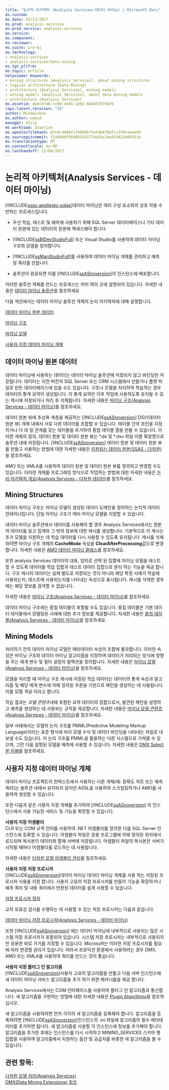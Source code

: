 ```yaml
---
title: "논리적 아키텍처 (Analysis Services-데이터 마이닝) | Microsoft Docs"
ms.custom: 
ms.date: 03/13/2017
ms.prod: analysis-services
ms.prod_service: analysis-services
ms.service: 
ms.component: 
ms.reviewer: 
ms.suite: pro-bi
ms.technology:
- analysis-services
- analysis-services/data-mining
ms.tgt_pltfrm: 
ms.topic: article
helpviewer_keywords:
- mining structures [Analysis Services], about mining structures
- logical architecture [Data Mining]
- architecture [Analysis Services], mining models
- mining models [Analysis Services], about data mining models
- architecture [Analysis Services]
ms.assetid: 4e0cbf46-cc60-4e91-a292-9a69f29746f0
caps.latest.revision: "25"
author: Minewiskan
ms.author: owend
manager: kfile
ms.workload: Inactive
ms.openlocfilehash: 67c8c404bfcf499957fefd0470d7cc3f9caeeb9d
ms.sourcegitcommit: f1a6944f95dd015d3774a25c14a919421b09151b
ms.translationtype: MT
ms.contentlocale: ko-KR
ms.lasthandoff: 12/08/2017
---
```

# <a name="logical-architecture-analysis-services---data-mining"></a>논리적 아키텍처(Analysis Services - 데이터 마이닝)
[!INCLUDE[ssas-appliesto-sqlas](../../includes/ssas-appliesto-sqlas.md)]데이터 마이닝은 여러 구성 요소와의 상호 작용 수 반하는 프로세스입니다.  
  
-   우선 학습, 테스트 및 예측에 사용하기 위해 SQL Server 데이터베이스나 기타 데이터 원본에 있는 데이터의 원본에 액세스해야 합니다.  
  
-   [!INCLUDE[ssBIDevStudioFull](../../includes/ssbidevstudiofull-md.md)] 또는 Visual Studio를 사용하여 데이터 마이닝 구조와 모델을 정의합니다.  
  
-   [!INCLUDE[ssManStudioFull](../../includes/ssmanstudiofull-md.md)]를 사용하여 데이터 마이닝 개체를 관리하고 예측 및 쿼리를 만듭니다.  
  
-   솔루션이 완료되면 이를 [!INCLUDE[ssASnoversion](../../includes/ssasnoversion-md.md)]의 인스턴스에 배포합니다.  
  
 이러한 솔루션 개체를 만드는 프로세스는 이미 여러 곳에 설명되어 있습니다. 자세한 내용은 [데이터 마이닝 솔루션](../../analysis-services/data-mining/data-mining-solutions.md)을 참조하세요.  
  
 다음 섹션에서는 데이터 마이닝 솔루션 개체의 논리 아키텍처에 대해 설명합니다.  
  
 [데이터 마이닝 원본 데이터](#bkmk_SourceData)  
  
 [마이닝 구조](#bkmk_Structures)  
  
 [마이닝 모델](#bkmk_Models)  
  
 [사용자 지정 데이터 마이닝 개체](#bkmk_CustomObjects)  
  
##  <a name="bkmk_SourceData"></a> 데이터 마이닝 원본 데이터  
 데이터 마이닝에 사용하는 데이터는 데이터 마이닝 솔루션에 저장되지 않고 바인딩만 저장됩니다. 데이터는 이전 버전의 SQL Server 또는 CRM 시스템에서 만들거나 플랫 파일로 만든 데이터베이스에 있을 수도 있습니다. 구조나 모델을 처리하여 학습하는 경우 데이터의 통계 요약이 생성됩니다. 이 통계 요약은 이후 작업에 사용하도록 유지될 수 있는 캐시에 저장되거나 처리 후 삭제됩니다. 자세한 내용은 [마이닝 구조&#40;Analysis Services - 데이터 마이닝&#41;](../../analysis-services/data-mining/mining-structures-analysis-services-data-mining.md)를 참조하세요.  
  
 데이터 원본 위에 추상화 계층을 제공하는 [!INCLUDE[ssASnoversion](../../includes/ssasnoversion-md.md)] DSV(데이터 원본 뷰) 개체 내에서 서로 다른 데이터를 조합할 수 있습니다. 테이블 간의 조인을 지정하거나 다 대 일 관계를 갖는 테이블을 추가하여 중첩 테이블 열을 만들 수 있습니다. 이러한 개체의 정의, 데이터 원본 및 데이터 원본 뷰는 *.ds 및 \*.dsv 파일 이름 확장명으로 솔루션 내에 저장됩니다. [!INCLUDE[ssASnoversion](../../includes/ssasnoversion-md.md)] 데이터 원본 및 데이터 원본 뷰를 만들고 사용하는 방법에 대한 자세한 내용은 [지원되는 데이터 원본&#40;SSAS - 다차원&#41;](../../analysis-services/multidimensional-models/supported-data-sources-ssas-multidimensional.md)을 참조하세요.  
  
 AMO 또는 XMLA를 사용하여 데이터 원본 및 데이터 원본 뷰를 정의하고 변경할 수도 있습니다. 이러한 개체를 프로그래밍 방식으로 작업하는 방법에 대한 자세한 내용은 [논리 아키텍처 개요&#40;Analysis Services - 다차원 데이터&#41;](../../analysis-services/multidimensional-models/olap-logical/logical-architecture-overview-analysis-services-multidimensional-data.md)를 참조하세요.  
  
  
##  <a name="bkmk_Structures"></a> Mining Structures  
 데이터 마이닝 구조는 마이닝 모델이 생성된 데이터 도메인을 정의하는 논리적 데이터 컨테이너입니다. 단일 마이닝 구조가 여러 마이닝 모델을 지원할 수 있습니다.  
  
 데이터 마이닝 솔루션에서 데이터를 사용해야 할 경우 Analysis Services에서는 원본의 데이터를 읽고 집계와 그 밖의 정보에 대한 캐시를 생성합니다. 기본적으로 이 캐시는 추가 모델을 지원하는 데 학습 데이터를 다시 사용할 수 있도록 유지됩니다. 캐시를 삭제하려면 마이닝 구조 개체의 **CacheMode** 속성을 **ClearAfterProcessing**값으로 변경합니다. 자세한 내용은 [AMO 데이터 마이닝 클래스](../../analysis-services/multidimensional-models/analysis-management-objects/amo-data-mining-classes.md)를 참조하세요.  
  
 또한 analysis Services 데이터의 대표, 임의로 선택 된 집합에 마이닝 모델을 테스트할 수 있도록 데이터를 학습 집합과 테스트 데이터 집합으로 분리 하는 기능을 제공 합니다. 구조 캐시의 데이터는 실제 별도로 저장되는 것이 아니라 해당 특정 사례가 학습에 사용되는지, 테스트에 사용되는지를 나타내는 속성으로 표시됩니다. 캐시를 삭제한 경우에는 해당 정보를 검색할 수 없습니다.  
  
 자세한 내용은 [마이닝 구조&#40;Analysis Services - 데이터 마이닝&#41;](../../analysis-services/data-mining/mining-structures-analysis-services-data-mining.md)를 참조하세요.  
  
 데이터 마이닝 구조에는 중첩 테이블이 포함될 수도 있습니다. 중첩 테이블은 기본 데이터 테이블에서 모델링된 사례에 대한 추가 정보를 제공합니다. 자세한 내용은 [중첩 테이블&#40;Analysis Services - 데이터 마이닝&#41;](../../analysis-services/data-mining/nested-tables-analysis-services-data-mining.md)을 참조하세요.  
  
  
##  <a name="bkmk_Models"></a> Mining Models  
 처리하기 전의 데이터 마이닝 모델은 메타데이터 속성의 조합에 불과합니다. 이러한 속성은 마이닝 구조와 데이터 마이닝 알고리즘을 지정하며 데이터가 처리되는 방식에 영향을 주는 매개 변수 및 필터 설정의 컬렉션을 정의합니다. 자세한 내용은 [마이닝 모델&#40;Analysis Services - 데이터 마이닝&#41;](../../analysis-services/data-mining/mining-models-analysis-services-data-mining.md)을 참조하세요.  
  
 모델을 처리할 때 마이닝 구조 캐시에 저장된 학습 데이터는 데이터의 통계 속성과 알고리즘 및 해당 매개 변수에 의해 정의된 추론을 기반으로 패턴을 생성하는 데 사용됩니다. 이를 모델 *학습* 이라고 합니다.  
  
 학습 결과는 *모델 콘텐츠*내에 포함된 요약 데이터의 집합으로서, 발견된 패턴을 설명하고 예측을 생성하는 데 사용되는 규칙을 제공합니다. 자세한 내용은 [마이닝 모델 콘텐츠&#40;Analysis Services - 데이터 마이닝&#41;](../../analysis-services/data-mining/mining-model-content-analysis-services-data-mining.md)를 참조하세요.  
  
 일부 사례에서는 모델의 논리 구조를 PMML(Predictive Modeling Markup Language)이라는 표준 형식에 따라 모델 수식 및 데이터 바인딩을 나타내는 파일로 내보낼 수도 있습니다. 이 논리 구조를 PMML을 활용하는 다른 시스템으로 가져올 수 있으며, 그런 다음 설명된 모델을 예측에 사용할 수 있습니다. 자세한 내용은 [DMX Select 문 이해](../../dmx/understanding-the-dmx-select-statement.md)를 참조하세요.  
  
  
##  <a name="bkmk_CustomObjects"></a> 사용자 지정 데이터 마이닝 개체  
 데이터 마이닝 프로젝트의 컨텍스트에서 사용하는 다른 개체(예: 정확도 차트 또는 예측 쿼리)는 솔루션 내에서 유지되지 않지만 ASSL을 사용하여 스크립팅하거나 AMO를 사용하여 생성할 수 있습니다.  
  
 또한 다음과 같은 사용자 지정 개체를 추가하여 [!INCLUDE[ssASnoversion](../../includes/ssasnoversion-md.md)] 의 인스턴스에서 사용 가능한 서비스 및 기능을 확장할 수 있습니다.  
  
 **사용자 지정 어셈블리**  
 CLR 또는 COM 규격 언어를 사용하여 .NET 어셈블리를 정의한 다음 SQL Server 인스턴스에 등록할 수 있습니다. 어셈블리 파일은 응용 프로그램에 의해 정의된 위치에서 로드되며 복사본이 데이터와 함께 서버에 저장됩니다. 어셈블리 파일의 복사본은 서버가 시작될 때마다 어셈블리를 로드하는 데 사용됩니다.  
  
 자세한 내용은 [다차원 모델 어셈블리 관리](../../analysis-services/multidimensional-models/multidimensional-model-assemblies-management.md)를 참조하세요.  
  
 **사용자 지정 저장 프로시저**  
 [!INCLUDE[ssASnoversion](../../includes/ssasnoversion-md.md)]데이터 마이닝 데이터 마이닝 개체를 사용 하는 저장된 프로시저 사용을 지원 합니다. 사용자 고유의 저장 프로시저를 만들어 기능을 확장하거나 예측 쿼리 및 내용 쿼리에서 반환된 데이터를 쉽게 사용할 수 있습니다.  
  
 [저장 프로시저 정의](../../analysis-services/multidimensional-models-extending-olap-stored-procedures/defining-stored-procedures.md)  
  
 교차 유효성 검사를 수행하는 데 사용할 수 있는 저장 프로시저는 다음과 같습니다.  
  
 [데이터 마이닝 저장 프로시저&#40;Analysis Services - 데이터 마이닝&#41;](../../analysis-services/data-mining/data-mining-stored-procedures-analysis-services-data-mining.md)  
  
 또한 [!INCLUDE[ssASnoversion](../../includes/ssasnoversion-md.md)] 에는 데이터 마이닝에 내부적으로 사용되는 많은 시스템 저장 프로시저가 포함되어 있습니다. 시스템 저장 프로시저는 내부적으로 사용되지만 유용한 바로 가기를 지정할 수 있습니다. Microsoft는 이러한 저장 프로시저를 필요에 따라 변경할 권리가 있습니다. 따라서 프로덕션 환경에서 사용하려는 경우 DMX, AMO 또는 XMLA를 사용하여 쿼리를 만드는 것이 좋습니다.  
  
 **사용자 지정 플러그 인 알고리즘**  
 [!INCLUDE[ssASnoversion](../../includes/ssasnoversion-md.md)]사용자 고유의 알고리즘을 만들고 다음 서버 인스턴스에 새 데이터 마이닝 서비스 알고리즘을 추가 하기 위한 메커니즘을 제공 합니다.  
  
 Analysis Services에서는 COM 인터페이스를 사용하여 플러그 인 알고리즘과 통신합니다. 새 알고리즘을 구현하는 방법에 대한 자세한 내용은 [Plugin Algorithms](../../analysis-services/data-mining/plugin-algorithms.md)을 참조하십시오.  
  
 새 알고리즘을 사용하려면 먼저 각각의 새 알고리즘을 등록해야 합니다. 알고리즘을 등록하려면 [!INCLUDE[ssASnoversion](../../includes/ssasnoversion-md.md)]인스턴스의 .ini 파일에 알고리즘의 필수 메타데이터를 추가하면 됩니다. 새 알고리즘을 사용할 각 인스턴스에 정보를 추가해야 합니다. 알고리즘을 추가한 후에는 인스턴스를 다시 시작하고 MINING_SERVICES 스키마 행 집합을 사용하여 알고리즘에서 지원하는 옵션 및 공급자를 비롯한 새 알고리즘을 볼 수 있습니다.  
  
  
## <a name="see-also"></a>관련 항목:  
 [다차원 모델 처리&#40;Analysis Services&#41;](../../analysis-services/multidimensional-models/processing-a-multidimensional-model-analysis-services.md)   
 [DMX&#40;Data Mining Extensions&#41; 참조](../../dmx/data-mining-extensions-dmx-reference.md)  
  
  
